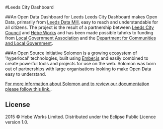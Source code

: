 #Leeds City Dashboard

##An Open Data Dashboard for Leeds
Leeds City Dashboard makes Open Data, primarily from [Leeds Data Mill](http://www.leedsdatamill.org), easy to reach and understandable for all citizens. The project is the result of a partnership between [Leeds City Council](http://www.leeds.gov.uk) and [Hebe Works](http://www.hebeworks.com) and has been made possible tahnks to funding from [Local Government Association](http://www.local.gov.uk) and the [Department for Communities and Local Government](http://www.gov.uk/government/organisations/department-for-communities-and-local-government).

##An Open Source initiative
Solomon is a growing ecosystem of 'hyperlocal' technologies, built using [Ember.js](http://www.emberjs.com) and easily combined to create powerful tools and projects for use on the web. Solomon was born out of partnerships with large organisations looking to make Open Data easy to understand. 

[For more information about Solomon and to review our documentation please follow this link.](https://github.com/hebeworks/Solomon/wiki).

## License
2015 © Hebe Works Limited. Distributed under the Eclipse Public Licence version 1.0.
